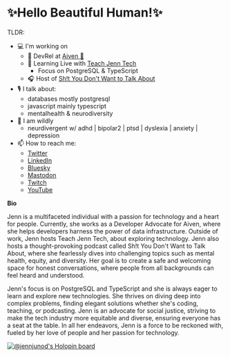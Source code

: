 

<!---
jennjunod/jennjunod is a ✨ special ✨ repository because its `README.md` (this file) appears on your GitHub profile.
You can click the Preview link to take a look at your changes.
--->


# ✨Hello Beautiful Human!✨

TLDR:
  - 💻 I'm working on
    - 🥑 DevRel at [Aiven 🦀](https://aiven.io/) 
    - 🧐 Learning Live with [Teach Jenn Tech](https://www.twitch.tv/jennjunod) 
      - Focus on PostgreSQL & TypeScript
    - 🎧 Host of [Sh!t You Don't Want to Talk About](https://linktr.ee/shit2talkabout)
  - 🎙️ I talk about:
    - databases mostly postgresql
    - javascript mainly typescript
    - mentalhealth & neurodiversity
  - 🧠 I am wildly 
    - neurdivergent w/ adhd | bipolar2 | ptsd | dyslexia | anxiety | depression
- 📫 How to reach me:
  - [Twitter](https://twitter.com/JennJunod)
  - [LinkedIn](https://www.linkedin.com/in/jennjunod/)
  - [Bluesky](https://staging.bsky.app/profile/jennjunod.bsky.social)
  - [Mastodon](https://hachyderm.io/@JennJunod)
  - [Twitch](https://www.twitch.tv/jennjunod) 
  - [YouTube](https://www.youtube.com/@jennjunod) 

**Bio**

Jenn is a multifaceted individual with a passion for technology and a heart for people. Currently, she works as a Developer Advocate for Aiven, where she helps developers harness the power of data infrastructure. Outside of work, Jenn hosts Teach Jenn Tech, about exploring technology. Jenn also hosts a thought-provoking podcast called Sh!t You Don't Want to Talk About, where she fearlessly dives into challenging topics such as mental health, equity, and diversity. Her goal is to create a safe and welcoming space for honest conversations, where people from all backgrounds can feel heard and understood.

Jenn's focus is on PostgreSQL and TypeScript and she is always eager to learn and explore new technologies. She thrives on diving deep into complex problems, finding elegant solutions whether she's coding, teaching, or podcasting. Jenn is an advocate for social justice, striving to make the tech industry more equitable and diverse, ensuring everyone has a seat at the table. In all her endeavors, Jenn is a force to be reckoned with, fueled by her love of people and her passion for technology.


[![@jennjunod's Holopin board](https://holopin.me/jennjunod)](https://holopin.io/@jennjunod)


